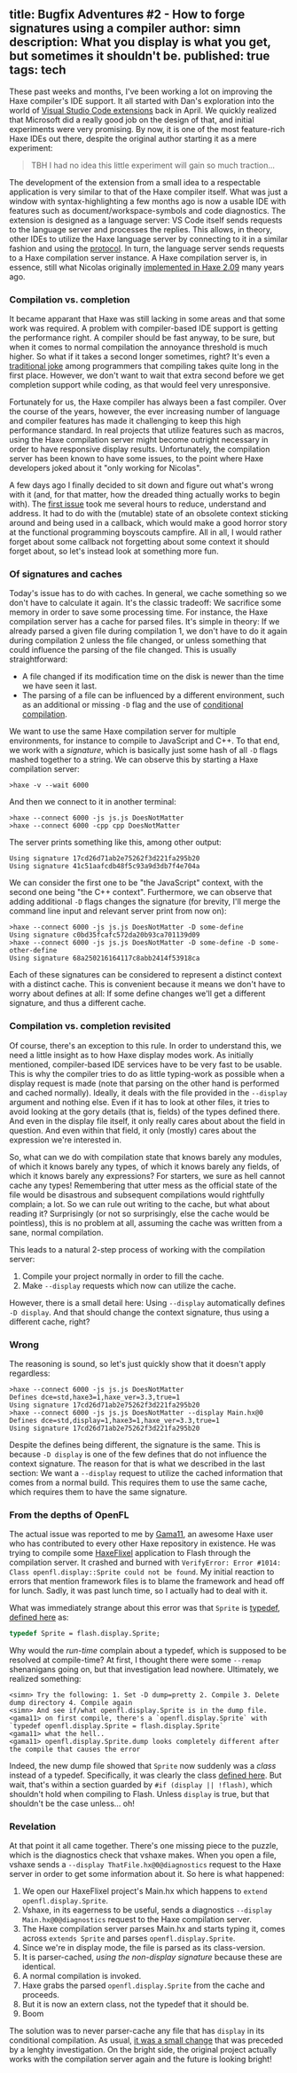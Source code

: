 title: Bugfix Adventures #2 - How to forge signatures using a compiler
author: simn
description: What you display is what you get, but sometimes it shouldn't be.
published: true
tags: tech
---

These past weeks and months, I've been working a lot on improving the Haxe compiler's IDE support. It all started with Dan's exploration into the world of [Visual Studio Code extensions](https://github.com/vshaxe/vshaxe) back in April. We quickly realized that Microsoft did a really good job on the design of that, and initial experiments were very promising. By now, it is one of the most feature-rich Haxe IDEs out there, despite the original author starting it as a mere experiment:

> TBH I had no idea this little experiment will gain so much traction...

The development of the extension from a small idea to a respectable application is very similar to that of the Haxe compiler itself. What was just a window with syntax-highlighting a few months ago is now a usable IDE with features such as document/workspace-symbols and code diagnostics. The extension is designed as a language server: VS Code itself sends requests to the language server and processes the replies. This allows, in theory, other IDEs to utilize the Haxe language server by connecting to it in a similar fashion and using the [protocol](https://github.com/Microsoft/language-server-protocol). In turn, the language server sends requests to a Haxe compilation server instance. A Haxe compilation server is, in essence, still what Nicolas originally [implemented in Haxe 2.09](http://old.haxe.org/manual/completion#compilation-cache-server) many years ago.

### Compilation vs. completion

It became apparant that Haxe was still lacking in some areas and that some work was required. A problem with compiler-based IDE support is getting the performance right. A compiler should be fast anyway, to be sure, but when it comes to normal compilation the annoyance threshold is much higher. So what if it takes a second longer sometimes, right? It's even a [traditional joke](https://xkcd.com/303/) among programmers that compiling takes quite long in the first place. However, we don't want to wait that extra second before we get completion support while coding, as that would feel very unresponsive.

Fortunately for us, the Haxe compiler has always been a fast compiler. Over the course of the years, however, the ever increasing number of language and compiler features has made it challenging to keep this high performance standard. In real projects that utilize features such as macros, using the Haxe compilation server might become outright necessary in order to have responsive display results. Unfortunately, the compilation server has been known to have some issues, to the point where Haxe developers joked about it "only working for Nicolas".

A few days ago I finally decided to sit down and figure out what's wrong with it (and, for that matter, how the dreaded thing actually works to begin with). The [first issue](https://github.com/HaxeFoundation/haxe/issues/5676) took me several hours to reduce, understand and address. It had to do with the (mutable) state of an obsolete context sticking around and being used in a callback, which would make a good horror story at the functional programming boyscouts campfire. All in all, I would rather forget about some callback not forgetting about some context it should forget about, so let's instead look at something more fun.

### Of signatures and caches

Today's issue has to do with caches. In general, we cache something so we don't have to calculate it again. It's the classic tradeoff: We sacrifice some memory in order to save some processing time. For instance, the Haxe compilation server has a cache for parsed files. It's simple in theory: If we already parsed a given file during compilation 1, we don't have to do it again during compilation 2 unless the file changed, or unless something that could influence the parsing of the file changed. This is usually straightforward:

* A file changed if its modification time on the disk is newer than the time we have seen it last.
* The parsing of a file can be influenced by a different environment, such as an additional or missing `-D` flag and the use of [conditional compilation](https://haxe.org/manual/lf-condition-compilation.html).

We want to use the same Haxe compilation server for multiple environments, for instance to compile to JavaScript and C++. To that end, we work with a *signature*, which is basically just some hash of all `-D` flags mashed together to a string. We can observe this by starting a Haxe compilation server:

```
>haxe -v --wait 6000
```

And then we connect to it in another terminal:

```
>haxe --connect 6000 -js js.js DoesNotMatter
>haxe --connect 6000 -cpp cpp DoesNotMatter
```

The server prints something like this, among other output:

```
Using signature 17cd26d71ab2e75262f3d221fa295b20
Using signature 41c51aafcdb48f5c93a9d3db7f4e704a
```

We can consider the first one to be "the JavaScript" context, with the second one being "the C++ context". Furthermore, we can observe that adding additional `-D` flags changes the signature (for brevity, I'll merge the command line input and relevant server print from now on):

```
>haxe --connect 6000 -js js.js DoesNotMatter -D some-define
Using signature c0bd35fcafc572da20b93ca701139d09
>haxe --connect 6000 -js js.js DoesNotMatter -D some-define -D some-other-define
Using signature 68a250216164117c8abb2414f53918ca
```

Each of these signatures can be considered to represent a distinct context with a distinct cache. This is convenient because it means we don't have to worry about defines at all: If some define changes we'll get a different signature, and thus a different cache.

### Compilation vs. completion revisited

Of course, there's an exception to this rule. In order to understand this, we need a little insight as to how Haxe display modes work. As initially mentioned, compiler-based IDE services have to be very fast to be usable. This is why the compiler tries to do as little typing-work as possible when a display request is made (note that parsing on the other hand is performed and cached normally). Ideally, it deals with the file provided in the `--display` argument and nothing else. Even if it has to look at other files, it tries to avoid looking at the gory details (that is, fields) of the types defined there. And even in the display file itself, it only really cares about about the field in question. And even within that field, it only (mostly) cares about the expression we're interested in.

So, what can we do with compilation state that knows barely any modules, of which it knows barely any types, of which it knows barely any fields, of which it knows barely any expressions? For starters, we sure as hell cannot cache any types! Remembering that utter mess as the official state of the file would be disastrous and subsequent compilations would rightfully complain; a lot. So we can rule out writing to the cache, but what about reading it? Surprisingly (or not so surprisingly, else the cache would be pointless), this is no problem at all, assuming the cache was written from a sane, normal compilation.

This leads to a natural 2-step process of working with the compilation server:

1. Compile your project normally in order to fill the cache.
2. Make `--display` requests which now can utilize the cache.

However, there is a small detail here: Using `--display` automatically defines `-D display`. And that should change the context signature, thus using a different cache, right?

### Wrong

The reasoning is sound, so let's just quickly show that it doesn't apply regardless:

```
>haxe --connect 6000 -js js.js DoesNotMatter
Defines dce=std,haxe3=1,haxe_ver=3.3,true=1
Using signature 17cd26d71ab2e75262f3d221fa295b20
>haxe --connect 6000 -js js.js DoesNotMatter --display Main.hx@0
Defines dce=std,display=1,haxe3=1,haxe_ver=3.3,true=1
Using signature 17cd26d71ab2e75262f3d221fa295b20
```

Despite the defines being different, the signature is the same. This is because `-D display` is one of the few defines that do not influence the context signature. The reason for that is what we described in the last section: We want a `--display` request to utilize the cached information that comes from a normal build. This requires them to use the same cache, which requires them to have the same signature.

### From the depths of OpenFL

The actual issue was reported to me by [Gama11](https://github.com/Gama11), an awesome Haxe user who has contributed to every other Haxe repository in existence. He was trying to compile some [HaxeFlixel](http://haxeflixel.com/) application to Flash through the compilation server. It crashed and burned with `VerifyError: Error #1014: Class openfl.display::Sprite could not be found`. My initial reaction to errors that mention framework files is to blame the framework and head off for lunch. Sadly, it was past lunch time, so I actually had to deal with it.

What was immediately strange about this error was that `Sprite` is [typedef](https://haxe.org/manual/type-system-typedef.html), [defined here](https://github.com/openfl/openfl/blob/3.6.1/extern/openfl/display/Sprite.hx#L148) as:

```haxe
typedef Sprite = flash.display.Sprite;
```

Why would the _run-time_ complain about a typedef, which is supposed to be resolved at compile-time? At first, I thought there were some `--remap` shenanigans going on, but that investigation lead nowhere. Ultimately, we realized something:

```
<simn> Try the following: 1. Set -D dump=pretty 2. Compile 3. Delete dump directory 4. Compile again
<simn> And see if/what openfl.display.Sprite is in the dump file.
<gama11> on first compile, there's a `openfl.display.Sprite` with `typedef openfl.display.Sprite = flash.display.Sprite`
<gama11> what the hell..
<gama11> openfl.display.Sprite.dump looks completely different after the compile that causes the error
```

Indeed, the new dump file showed that `Sprite` now suddenly was a _class_ instead of a typedef. Specifically, it was clearly the class [defined here](https://github.com/openfl/openfl/blob/3.6.1/extern/openfl/display/Sprite.hx#L22). But wait, that's within a section guarded by `#if (display || !flash)`, which shouldn't hold when compiling to Flash. Unless `display` is true, but that shouldn't be the case unless... oh!

### Revelation

At that point it all came together. There's one missing piece to the puzzle, which is the diagnostics check that vshaxe makes. When you open a file, vshaxe sends a `--display ThatFile.hx@0@diagnostics` request to the Haxe server in order to get some information about it. So here is what happened:

1. We open our HaxeFlixel project's Main.hx which happens to `extend openfl.display.Sprite`.
2. Vshaxe, in its eagerness to be useful, sends a diagnostics `--display Main.hx@0@diagnostics` request to the Haxe compilation server.
3. The Haxe compilation server parses Main.hx and starts typing it, comes across `extends Sprite` and parses `openfl.display.Sprite`.
4. Since we're in display mode, the file is parsed as its class-version.
5. It is parser-cached, *using the non-display signature* because these are identical.
6. A normal compilation is invoked.
7. Haxe grabs the parsed `openfl.display.Sprite` from the cache and proceeds.
8. But it is now an extern class, not the typedef that it should be.
9. Boom

The solution was to never parser-cache any file that has `display` in its conditional compilation. As usual, [it was a small change](https://github.com/HaxeFoundation/haxe/commit/70c209238d40f0b6a3c429fbef8ba404260b972a) that was preceded by a lenghty investigation. On the bright side, the original project actually works with the compilation server again and the future is looking bright!
